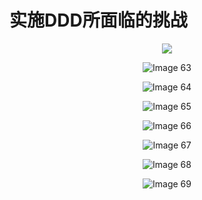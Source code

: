 # 实施DDD所面临的挑战

<div align = "center">
<img src = "images/000182.jpg"/>

<p class="calibre1"><a id="calibre_link-266"></a><img src="images/000210.jpg" alt="Image 63" class="calibre2" /></p>
<p class="calibre1"><a id="calibre_link-267"></a><img src="images/000237.jpg" alt="Image 64" class="calibre2" /></p>
<p class="calibre1"><a id="calibre_link-268"></a><img src="images/000264.jpg" alt="Image 65" class="calibre2" /></p>
<p class="calibre1"><a id="calibre_link-269"></a><img src="images/000291.jpg" alt="Image 66" class="calibre2" /></p>
<p class="calibre1"><a id="calibre_link-270"></a><img src="images/000318.jpg" alt="Image 67" class="calibre2" /></p>
<p class="calibre1"><a id="calibre_link-271"></a><img src="images/000346.jpg" alt="Image 68" class="calibre2" /></p>
<p class="calibre1"><a id="calibre_link-272"></a><img src="images/000373.jpg" alt="Image 69" class="calibre2" /></p>

</div>